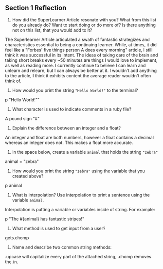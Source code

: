 ## Section 1 Reflection

1. How did the SuperLearner Article resonate with you? What from this list do you already do? Want to start doing or do more of? Is there anything not on this list, that you would add to it?

The Superlearner Article articulated a swath of fantastic strategizes and characteristics essential to being a continuing learner. While, at times, it did feel like a "Forbes' five things person A does every morning" article, I still think it was successful in its intent. The ideas of taking care of the brain and taking short breaks every ~50 minutes are things I would love to implement, as well as reading more. I currently continue to believe I can learn and unlearn and relearn, but I can always be better at it. I wouldn't add anything to the article, I think it exhibits content the average reader wouldn't often think of.

1. How would you print the string `"Hello World!"` to the terminal?

p "Hello World!""


1. What character is used to indicate comments in a ruby file?

A pound sign "#"

1. Explain the difference between an integer and a float?

An integer and float are both numbers, however a float contains a decimal whereas an integer does not. This makes a float more accurate.

1. In the space below, create a variable `animal` that holds the string `"zebra"`

animal = "zebra"


1. How would you print the string `"zebra"` using the variable that you created above?

p animal


1. What is interpolation? Use interpolation to print a sentence using the variable `animal`.

Interpolation is putting a variable or variables inside of string. For example:

p "The #{animal} has fantastic stripes!"


1. What method is used to get input from a user?

gets.chomp


1. Name and describe two common string methods:

.upcase will capitalize every part of the attached string, .chomp removes the /n.
